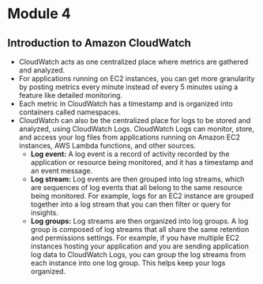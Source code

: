# Module 4

## Introduction to Amazon CloudWatch
- CloudWatch acts as one centralized place where metrics are gathered and analyzed. 
- For applications running on EC2 instances, you can get more granularity by posting metrics every minute instead of every 5 minutes using a feature like detailed monitoring.
- Each metric in CloudWatch has a timestamp and is organized into containers called namespaces. 
- CloudWatch can also be the centralized place for logs to be stored and analyzed, using CloudWatch Logs. CloudWatch Logs can monitor, store, and access your log files from applications running on Amazon EC2 instances, AWS Lambda functions, and other sources.  
    - **Log event:** A log event is a record of activity recorded by the application or resource being monitored, and it has a timestamp and an event message.  
    - **Log stream:** Log events are then grouped into log streams, which are sequences of log events that all belong to the same resource being monitored. For example, logs for an EC2 instance are grouped together into a log stream that you can then filter or query for insights.  
    - **Log groups:** Log streams are then organized into log groups. A log group is composed of log streams that all share the same retention and permissions settings. For example, if you have multiple EC2 instances hosting your application and you are sending application log data to CloudWatch Logs, you can group the log streams from each instance into one log group. This helps keep your logs organized.
